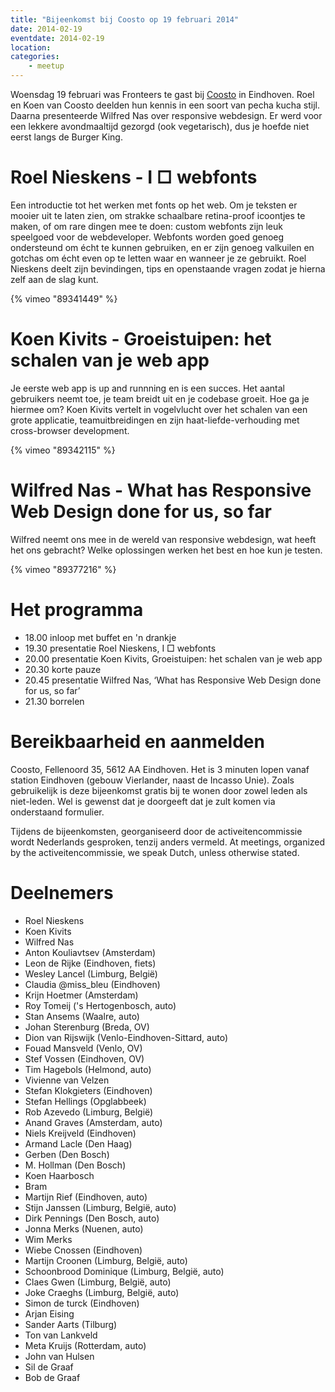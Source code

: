 ```yaml
---
title: "Bijeenkomst bij Coosto op 19 februari 2014"
date: 2014-02-19
eventdate: 2014-02-19
location: 
categories: 
    - meetup
---
```

Woensdag 19 februari was Fronteers te gast bij [Coosto](http://www.coosto.com) in Eindhoven. Roel en Koen van Coosto deelden hun kennis in een soort van pecha kucha stijl. Daarna presenteerde Wilfred Nas over responsive webdesign. Er werd voor een lekkere avondmaaltijd gezorgd (ook vegetarisch), dus je hoefde niet eerst langs de Burger King.

# Roel Nieskens - I □ webfonts

Een introductie tot het werken met fonts op het web. Om je teksten er mooier uit te laten zien, om strakke schaalbare retina-proof icoontjes te maken, of om rare dingen mee te doen: custom webfonts zijn leuk speelgoed voor de webdeveloper. Webfonts worden goed genoeg ondersteund om écht te kunnen gebruiken, en er zijn genoeg valkuilen en gotchas om écht even op te letten waar en wanneer je ze gebruikt. Roel Nieskens deelt zijn bevindingen, tips en openstaande vragen zodat je hierna zelf aan de slag kunt.

{% vimeo "89341449" %}

# Koen Kivits - Groeistuipen: het schalen van je web app

Je eerste web app is up and runnning en is een succes. Het aantal gebruikers neemt toe, je team breidt uit en je codebase groeit. Hoe ga je hiermee om? Koen Kivits vertelt in vogelvlucht over het schalen van een grote applicatie, teamuitbreidingen en zijn haat-liefde-verhouding met cross-browser development.

{% vimeo "89342115" %}

# Wilfred Nas -  What has Responsive Web Design done for us, so far

Wilfred neemt ons mee in de wereld van responsive webdesign, wat heeft het ons gebracht? Welke oplossingen werken het best en hoe kun je testen.

{% vimeo "89377216" %}

# Het programma

* 18.00 inloop met buffet en 'n drankje
* 19.30 presentatie Roel Nieskens, I □ webfonts
* 20.00 presentatie Koen Kivits, Groeistuipen: het schalen van je web app
* 20.30 korte pauze
* 20.45 presentatie Wilfred Nas, ‘What has Responsive Web Design done for us, so far’
* 21.30 borrelen

# Bereikbaarheid en aanmelden

Coosto, Fellenoord 35, 5612 AA Eindhoven. Het is 3 minuten lopen vanaf station Eindhoven (gebouw Vierlander, naast de Incasso Unie). Zoals gebruikelijk is deze bijeenkomst gratis bij te wonen door zowel leden als niet-leden. Wel is gewenst dat je doorgeeft dat je zult komen via onderstaand formulier.

Tijdens de bijeenkomsten, georganiseerd door de activeitencommissie wordt Nederlands gesproken, tenzij anders vermeld. At meetings, organized by the activeitencommissie, we speak Dutch, unless otherwise stated.

# Deelnemers

* Roel Nieskens
* Koen Kivits
* Wilfred Nas
* Anton Kouliavtsev (Amsterdam)
* Leon de Rijke (Eindhoven, fiets)
* Wesley Lancel (Limburg, België)
* Claudia @miss_bleu (Eindhoven)
* Krijn Hoetmer (Amsterdam)
* Roy Tomeij ('s Hertogenbosch, auto)
* Stan Ansems (Waalre, auto)
* Johan Sterenburg (Breda, OV)
* Dion van Rijswijk (Venlo-Eindhoven-Sittard, auto)
* Fouad Mansveld (Venlo, OV)
* Stef Vossen (Eindhoven, OV)
* Tim Hagebols (Helmond, auto)
* Vivienne van Velzen
* Stefan Klokgieters (Eindhoven)
* Stefan Hellings (Opglabbeek)
* Rob Azevedo (Limburg, België)
* Anand Graves (Amsterdam, auto)
* Niels Kreijveld (Eindhoven)
* Armand Lacle (Den Haag)
* Gerben (Den Bosch)
* M. Hollman (Den Bosch)
* Koen Haarbosch
* Bram
* Martijn Rief (Eindhoven, auto)
* Stijn Janssen (Limburg, België, auto)
* Dirk Pennings (Den Bosch, auto)
* Jonna Merks (Nuenen, auto)
* Wim Merks 
* Wiebe Cnossen (Eindhoven)
* Martijn Croonen (Limburg, België, auto)
* Schoonbrood Dominique (Limburg, België, auto)
* Claes Gwen (Limburg, België, auto)
* Joke Craeghs (Limburg, België, auto)
* Simon de turck (Eindhoven)
* Arjan Eising
* Sander Aarts (Tilburg)
* Ton van Lankveld
* Meta Kruijs (Rotterdam, auto)
* John van Hulsen
* Sil de Graaf
* Bob de Graaf







